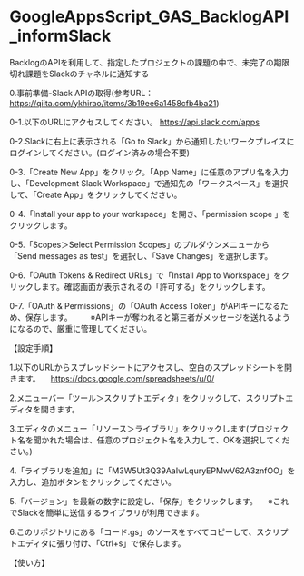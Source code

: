 # GoogleAppsScript_GAS_BacklogAPI_informSlack
BacklogのAPIを利用して、指定したプロジェクトの課題の中で、未完了の期限切れ課題をSlackのチャネルに通知する


0.事前準備-Slack APIの取得(参考URL：https://qiita.com/ykhirao/items/3b19ee6a1458cfb4ba21)

0-1.以下のURLにアクセスしてください。 https://api.slack.com/apps

0-2.Slackに右上に表示される「Go to Slack」から通知したいワークプレイスにログインしてください。(ログイン済みの場合不要)

0-3.「Create New App」をクリック。「App Name」に任意のアプリ名を入力し、「Development Slack Workspace」で通知先の「ワークスペース」を選択して、「Create App」をクリックしてください。

0-4.「Install your app to your workspace」を開き、「permission scope 」をクリックします。

0-5.「Scopes＞Select Permission Scopes」のプルダウンメニューから「Send messages as test」を選択し、「Save Changes」を選択します。

0-6.「OAuth Tokens & Redirect URLs」で「Install App to Workspace」をクリックします。確認画面が表示されるの「許可する」をクリックします。

0-7.「OAuth & Permissions」の「OAuth Access Token」がAPIキーになるため、保存します。 　　※APIキーが奪われると第三者がメッセージを送れるようになるので、厳重に管理してください。

【設定手順】

1.以下のURLからスプレッドシートにアクセスし、空白のスプレッドシートを開きます。 　https://docs.google.com/spreadsheets/u/0/

2.メニューバー「ツール＞スクリプトエディタ」をクリックして、スクリプトエディタを開きます。

3.エディタのメニュー「リソース＞ライブラリ」をクリックします(プロジェクト名を聞かれた場合は、任意のプロジェクト名を入力して、OKを選択してください。)

4.「ライブラリを追加」に「M3W5Ut3Q39AaIwLquryEPMwV62A3znfOO」を入力し、追加ボタンをクリックしてください。

5.「バージョン」を最新の数字に設定し、「保存」をクリックします。 　※これでSlackを簡単に送信するライブラリが利用できます。

6.このリポジトリにある「コード.gs」のソースをすべてコピーして、スクリプトエディタに張り付け、「Ctrl+s」で保存します。

【使い方】
